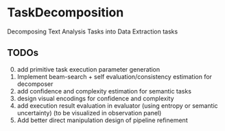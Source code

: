 # TaskDecomposition
Decomposing Text Analysis Tasks into Data Extraction tasks 

## TODOs
0. add primitive task execution parameter generation
1. Implement beam-search + self evaluation/consistency estimation for decomposer
2. add confidence and complexity estimation for semantic tasks
3. design visual encodings for confidence and complexity
4. add execution result evaluation in evaluator (using entropy or semantic uncertainty) (to be visualized in observation panel)
5. Add better direct manipulation design of pipeline refinement